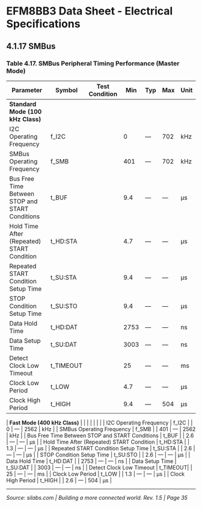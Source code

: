 # EFM8BB3 Data Sheet - Electrical Specifications

## 4.1.17 SMBus

### Table 4.17. SMBus Peripheral Timing Performance (Master Mode)

| Parameter                                | Symbol   | Test Condition           | Min  | Typ  | Max  | Unit |
|------------------------------------------|----------|-------------------------|------|------|------|------|
| **Standard Mode (100 kHz Class)**        |          |                         |      |      |      |      |
| I2C Operating Frequency                   | f_I2C    |                         | 0    | —    | 702  | kHz  |
| SMBus Operating Frequency                 | f_SMB    |                         | 401  | —    | 702  | kHz  |
| Bus Free Time Between STOP and START Conditions | t_BUF    |                         | 9.4  | —    | —    | µs   |
| Hold Time After (Repeated) START Condition | t_HD:STA |                         | 4.7  | —    | —    | µs   |
| Repeated START Condition Setup Time      | t_SU:STA |                         | 9.4  | —    | —    | µs   |
| STOP Condition Setup Time                 | t_SU:STO |                         | 9.4  | —    | —    | µs   |
| Data Hold Time                            | t_HD:DAT |                         | 2753 | —    | —    | ns   |
| Data Setup Time                           | t_SU:DAT |                         | 3003 | —    | —    | ns   |
| Detect Clock Low Timeout                  | t_TIMEOUT|                         | 25   | —    | —    | ms   |
| Clock Low Period                          | t_LOW    |                         | 4.7  | —    | —    | µs   |
| Clock High Period                         | t_HIGH   |                         | 9.4  | —    | 504  | µs   |

| **Fast Mode (400 kHz Class)**             |          |                         |      |      |      |      |
| I2C Operating Frequency                   | f_I2C    |                         | 0    | —    | 2562 | kHz  |
| SMBus Operating Frequency                 | f_SMB    |                         | 401  | —    | 2562 | kHz  |
| Bus Free Time Between STOP and START Conditions | t_BUF    |                         | 2.6  | —    | —    | µs   |
| Hold Time After (Repeated) START Condition | t_HD:STA |                         | 1.3  | —    | —    | µs   |
| Repeated START Condition Setup Time      | t_SU:STA |                         | 2.6  | —    | —    | µs   |
| STOP Condition Setup Time                 | t_SU:STO |                         | 2.6  | —    | —    | µs   |
| Data Hold Time                            | t_HD:DAT |                         | 2753 | —    | —    | ns   |
| Data Setup Time                           | t_SU:DAT |                         | 3003 | —    | —    | ns   |
| Detect Clock Low Timeout                  | t_TIMEOUT|                         | 25   | —    | —    | ms   |
| Clock Low Period                          | t_LOW    |                         | 1.3  | —    | —    | µs   |
| Clock High Period                         | t_HIGH   |                         | 2.6  | —    | 504  | µs   |

---

*Source: silabs.com | Building a more connected world. Rev. 1.5 | Page 35*